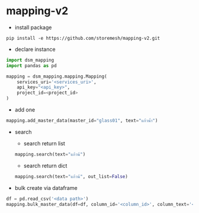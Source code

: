 # mapping-v2

- install package
```
pip install -e https://github.com/storemesh/mapping-v2.git
```
- declare instance
```python
import dsm_mapping
import pandas as pd

mapping = dsm_mapping.mapping.Mapping(
    services_uri='<services_uri>',
    api_key="<api_key>",
    project_id=<project_id>
)
```

- add one
```python
mapping.add_master_data(master_id="glass01", text="แก้วน้ำ")
```

- search
    - search return list
    ```python
    mapping.search(text="แก้วน้")
    ```
    - search return dict
    ```python
    mapping.search(text="แก้วน้", out_list=False)
    ```

- bulk create via dataframe

```python
df = pd.read_csv('<data path>')
mapping.bulk_master_data(df=df, column_id='<column_id>', column_text='<column_text>')
```